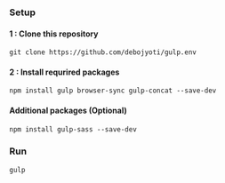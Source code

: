 ### Setup 

#### 1 : Clone this repository 
```
git clone https://github.com/debojyoti/gulp.env
```

#### 2 : Install requrired packages
```
npm install gulp browser-sync gulp-concat --save-dev
```

#### Additional packages (Optional)
```
npm install gulp-sass --save-dev
```

### Run
```
gulp
```


